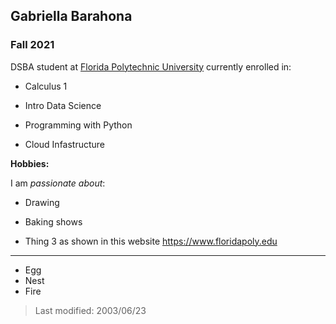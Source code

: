 ## Gabriella Barahona

### Fall 2021

DSBA student at [Florida Polytechnic University](https://www.floridapoly.edu) currently enrolled in: 

- Calculus 1

- Intro Data Science

- Programming with Python

- Cloud Infastructure

**Hobbies:**

I am _passionate about_: 

- Drawing

- Baking shows

- Thing 3 as shown in this website <https://www.floridapoly.edu>

***
- Egg
- Nest
- Fire

> Last modified: 2003/06/23
